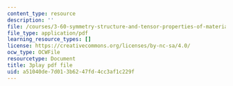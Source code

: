 ```yaml
---
content_type: resource
description: ''
file: /courses/3-60-symmetry-structure-and-tensor-properties-of-materials-fall-2005/a51040de7d013b6247fd4cc3af1c229f_4CBKF4LT8l8.pdf
file_type: application/pdf
learning_resource_types: []
license: https://creativecommons.org/licenses/by-nc-sa/4.0/
ocw_type: OCWFile
resourcetype: Document
title: 3play pdf file
uid: a51040de-7d01-3b62-47fd-4cc3af1c229f
---
```

